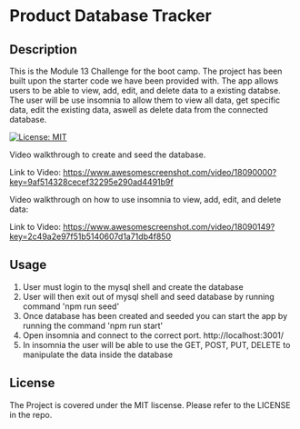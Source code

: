 # Product Database Tracker

## Description

This is the Module 13 Challenge for the boot camp. The project has been built upon the starter code we have been provided with. The app allows users to be able to view, add, edit, and delete data to a existing databse. The user will be use insomnia to allow them to view all data, get specific data, edit the existing data, aswell as delete data from the connected database.

[![License: MIT](https://img.shields.io/badge/License-MIT-yellow.svg)](https://opensource.org/licenses/MIT)

Video walkthrough to create and seed the database.

Link to Video: https://www.awesomescreenshot.com/video/18090000?key=9af514328cecef32295e290ad4491b9f

Video walkthrough on how to use insomnia to view, add, edit, and delete data:

Link to Video: https://www.awesomescreenshot.com/video/18090149?key=2c49a2e97f51b5140607d1a71db4f850


## Usage

1. User must login to the mysql shell and create the database
2. User will then exit out of mysql shell and seed database by running command 'npm run seed'
3. Once database has been created and seeded you can start the app by running the command 'npm run start'
4. Open insomnia and connect to the correct port. http://localhost:3001/
5. In insomnia the user will be able to use the GET, POST, PUT, DELETE to manipulate the data inside the database

## License
 
The Project is covered under the MIT liscense. Please refer to the LICENSE in the repo.
